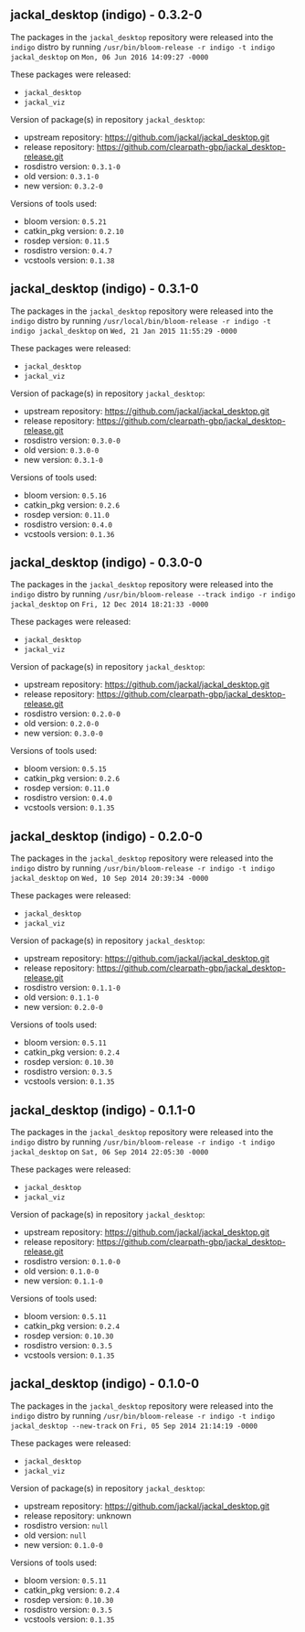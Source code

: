 ## jackal_desktop (indigo) - 0.3.2-0

The packages in the `jackal_desktop` repository were released into the `indigo` distro by running `/usr/bin/bloom-release -r indigo -t indigo jackal_desktop` on `Mon, 06 Jun 2016 14:09:27 -0000`

These packages were released:
- `jackal_desktop`
- `jackal_viz`

Version of package(s) in repository `jackal_desktop`:

- upstream repository: https://github.com/jackal/jackal_desktop.git
- release repository: https://github.com/clearpath-gbp/jackal_desktop-release.git
- rosdistro version: `0.3.1-0`
- old version: `0.3.1-0`
- new version: `0.3.2-0`

Versions of tools used:

- bloom version: `0.5.21`
- catkin_pkg version: `0.2.10`
- rosdep version: `0.11.5`
- rosdistro version: `0.4.7`
- vcstools version: `0.1.38`


## jackal_desktop (indigo) - 0.3.1-0

The packages in the `jackal_desktop` repository were released into the `indigo` distro by running `/usr/local/bin/bloom-release -r indigo -t indigo jackal_desktop` on `Wed, 21 Jan 2015 11:55:29 -0000`

These packages were released:
- `jackal_desktop`
- `jackal_viz`

Version of package(s) in repository `jackal_desktop`:
- upstream repository: https://github.com/jackal/jackal_desktop.git
- release repository: https://github.com/clearpath-gbp/jackal_desktop-release.git
- rosdistro version: `0.3.0-0`
- old version: `0.3.0-0`
- new version: `0.3.1-0`

Versions of tools used:
- bloom version: `0.5.16`
- catkin_pkg version: `0.2.6`
- rosdep version: `0.11.0`
- rosdistro version: `0.4.0`
- vcstools version: `0.1.36`


## jackal_desktop (indigo) - 0.3.0-0

The packages in the `jackal_desktop` repository were released into the `indigo` distro by running `/usr/bin/bloom-release --track indigo -r indigo jackal_desktop` on `Fri, 12 Dec 2014 18:21:33 -0000`

These packages were released:
- `jackal_desktop`
- `jackal_viz`

Version of package(s) in repository `jackal_desktop`:
- upstream repository: https://github.com/jackal/jackal_desktop.git
- release repository: https://github.com/clearpath-gbp/jackal_desktop-release.git
- rosdistro version: `0.2.0-0`
- old version: `0.2.0-0`
- new version: `0.3.0-0`

Versions of tools used:
- bloom version: `0.5.15`
- catkin_pkg version: `0.2.6`
- rosdep version: `0.11.0`
- rosdistro version: `0.4.0`
- vcstools version: `0.1.35`


## jackal_desktop (indigo) - 0.2.0-0

The packages in the `jackal_desktop` repository were released into the `indigo` distro by running `/usr/bin/bloom-release -r indigo -t indigo jackal_desktop` on `Wed, 10 Sep 2014 20:39:34 -0000`

These packages were released:
- `jackal_desktop`
- `jackal_viz`

Version of package(s) in repository `jackal_desktop`:
- upstream repository: https://github.com/jackal/jackal_desktop.git
- release repository: https://github.com/clearpath-gbp/jackal_desktop-release.git
- rosdistro version: `0.1.1-0`
- old version: `0.1.1-0`
- new version: `0.2.0-0`

Versions of tools used:
- bloom version: `0.5.11`
- catkin_pkg version: `0.2.4`
- rosdep version: `0.10.30`
- rosdistro version: `0.3.5`
- vcstools version: `0.1.35`


## jackal_desktop (indigo) - 0.1.1-0

The packages in the `jackal_desktop` repository were released into the `indigo` distro by running `/usr/bin/bloom-release -r indigo -t indigo jackal_desktop` on `Sat, 06 Sep 2014 22:05:30 -0000`

These packages were released:
- `jackal_desktop`
- `jackal_viz`

Version of package(s) in repository `jackal_desktop`:
- upstream repository: https://github.com/jackal/jackal_desktop.git
- release repository: https://github.com/clearpath-gbp/jackal_desktop-release.git
- rosdistro version: `0.1.0-0`
- old version: `0.1.0-0`
- new version: `0.1.1-0`

Versions of tools used:
- bloom version: `0.5.11`
- catkin_pkg version: `0.2.4`
- rosdep version: `0.10.30`
- rosdistro version: `0.3.5`
- vcstools version: `0.1.35`


## jackal_desktop (indigo) - 0.1.0-0

The packages in the `jackal_desktop` repository were released into the `indigo` distro by running `/usr/bin/bloom-release -r indigo -t indigo jackal_desktop --new-track` on `Fri, 05 Sep 2014 21:14:19 -0000`

These packages were released:
- `jackal_desktop`
- `jackal_viz`

Version of package(s) in repository `jackal_desktop`:
- upstream repository: https://github.com/jackal/jackal_desktop.git
- release repository: unknown
- rosdistro version: `null`
- old version: `null`
- new version: `0.1.0-0`

Versions of tools used:
- bloom version: `0.5.11`
- catkin_pkg version: `0.2.4`
- rosdep version: `0.10.30`
- rosdistro version: `0.3.5`
- vcstools version: `0.1.35`


